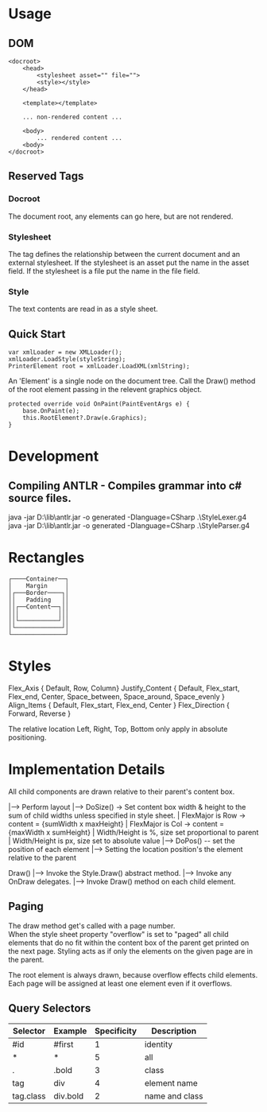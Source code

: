 ﻿# Usage

## DOM
    <docroot>
        <head>
            <stylesheet asset="" file="">
            <style></style>
        </head>

        <template></template>

        ... non-rendered content ...

        <body>
            ... rendered content ...
        <body>
    </docroot>

## Reserved Tags
### Docroot
The document root, any elements can go here, but are not rendered.

### Stylesheet
The <stylesheet> tag defines the relationship between the current document and an external stylesheet.
If the stylesheet is an asset put the name in the asset field.
If the stylesheet is a file put the name in the file field.

### Style
The text contents are read in as a style sheet.

## Quick Start

    var xmlLoader = new XMLLoader();
    xmlLoader.LoadStyle(styleString);
    PrinterElement root = xmlLoader.LoadXML(xmlString);

An 'Element' is a single node on the document tree. 
Call the Draw() method of the root element passing in the relevent graphics object.

    protected override void OnPaint(PaintEventArgs e) {
        base.OnPaint(e);
        this.RootElement?.Draw(e.Graphics);
    }

# Development
## Compiling ANTLR - Compiles grammar into c# source files.

java -jar D:\lib\antlr.jar -o generated -Dlanguage=CSharp .\StyleLexer.g4
java -jar D:\lib\antlr.jar -o generated -Dlanguage=CSharp .\StyleParser.g4

# Rectangles
    ┌────Container──┐
    │    Margin     │
    │┌───Border────┐│
    ││   Padding   ││
    ││┌──Content──┐││
    │││           │││    
    ││└───────────┘││
    │└─────────────┘│
    └───────────────┘

# Styles

Flex_Axis { Default, Row, Column}
Justify_Content { Default, Flex_start, Flex_end, Center, Space_between, Space_around, Space_evenly }
Align_Items { Default, Flex_start, Flex_end, Center }
Flex_Direction { Forward, Reverse }

The relative location Left, Right, Top, Bottom only apply in absolute positioning.

# Implementation Details

All child components are drawn relative to their parent's content box.

|--> Perform layout
    |--> DoSize() -> Set content box width & height to the sum of child widths unless specified in style sheet.
        |    FlexMajor is Row -> content = {sumWidth x maxHeight}
        |    FlexMajor is Col -> content = {maxWidth x sumHeight}
        |    Width/Height is %, size set proportional to parent
        |    Width/Height is px, size set to absolute value
    |--> DoPos() -- set the position of each element
        |--> Setting the location position's the element relative to the parent


Draw() |--> Invoke the Style.Draw() abstract method.
       |--> Invoke any OnDraw delegates.
       |--> Invoke Draw() method on each child element.

## Paging

The draw method get's called with a page number.  
When the style sheet property "overflow" is set to "paged" all child elements that do no fit within
the content box of the parent get printed on the next page.  Styling acts as if only the elements on 
the given page are in the parent.

The root element is always drawn, because overflow effects child elements.  Each page will be assigned
at least one element even if it overflows.

## Query Selectors

| Selector  | Example  | Specificity | Description    |
|-----------|----------|-------------|----------------|
| #id       | #first   | 1           | identity       |
| *         | *        | 5           | all            |
| .         | .bold    | 3           | class          |
| tag       | div      | 4           | element name   |
| tag.class | div.bold | 2           | name and class | 